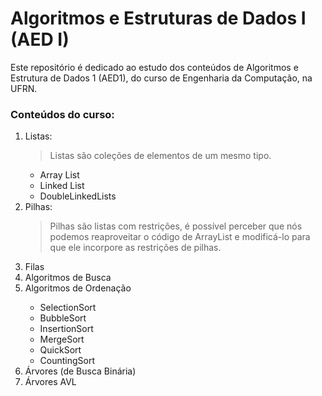 # Algoritmos e Estruturas de Dados I (AED I)

<p>Este repositório é dedicado ao estudo dos conteúdos de Algoritmos e Estrutura de Dados 1 (AED1), do curso de Engenharia da Computação, na UFRN. </p> 

<h3>Conteúdos do curso:</h3>
<ol>
  <li>Listas:</li>

  >Listas são coleções de elementos de um mesmo tipo.
  <ul> 
    <li> Array List
    <li> Linked List
    <li> DoubleLinkedLists
  </ul>
  
  <li>Pilhas:</li>

  >Pilhas são listas com restrições, é possível perceber que nós podemos reaproveitar o código de ArrayList e modificá-lo para que ele incorpore as restrições de pilhas.

  <li>Filas</li>

  <li>Algoritmos de Busca</li>

  <li>Algoritmos de Ordenação</li>
  <ul> 
    <li> SelectionSort
    <li> BubbleSort
    <li> InsertionSort
    <li> MergeSort
    <li> QuickSort
    <li> CountingSort
  </ul>

  <li>Árvores (de Busca Binária)</li>

  <li>Árvores AVL</li>
</ol>
